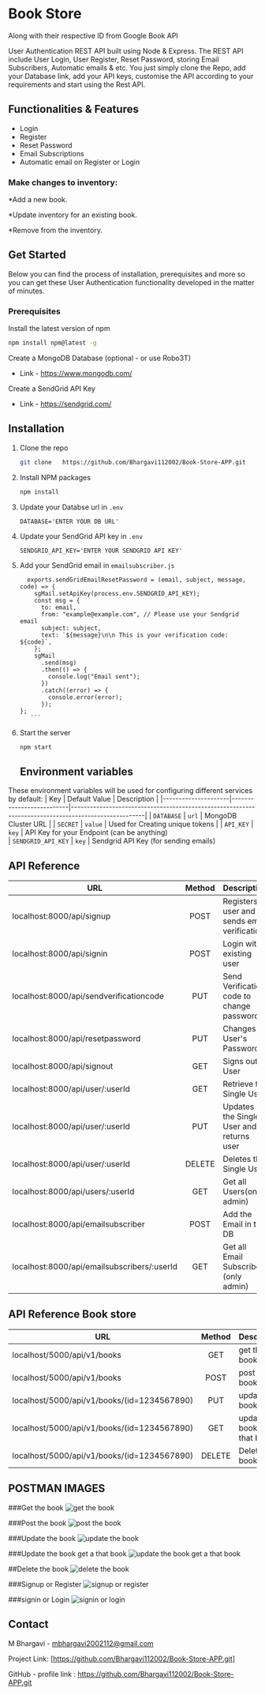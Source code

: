 
# Book Store 
Along with their respective ID from Google Book API

User Authentication REST API built using Node & Express. The REST API include User Login, User Register, Reset Password, storing Email Subscribers, Automatic emails & etc. You just simply clone the Repo, add your Database link, add your API keys, customise the API according to your requirements and start using the Rest API.
## Functionalities & Features 
* Login
* Register
* Reset Password
* Email Subscriptions
* Automatic email on Register or Login
### Make changes to inventory:

*Add a new book.

*Update inventory for an existing book.

*Remove from the inventory.
##  Get Started
Below you can find the process of installation, prerequisites and more so you can get these User Authentication functionality developed in the matter of minutes.

### Prerequisites

Install the latest version of npm
  ```sh
  npm install npm@latest -g
  ```
Create a MongoDB Database (optional - or use Robo3T)
* Link - https://www.mongodb.com/

Create a SendGrid API Key
* Link - https://sendgrid.com/
## Installation

1. Clone the repo
   ```sh
   git clone   https://github.com/Bhargavi112002/Book-Store-APP.git
   ```
2. Install NPM packages
   ```sh
   npm install
   ```
3. Update your Databse url in `.env`

   ```JS
   DATABASE='ENTER YOUR DB URL'
   ```
3. Update your SendGrid API key in `.env`

   ```JS
   SENDGRID_API_KEY='ENTER YOUR SENDGRID API KEY'
   ```
4. Add your SendGrid email in `emailsubscriber.js`

    ```JS
      exports.sendGridEmailResetPassword = (email, subject, message, code) => {
        sgMail.setApiKey(process.env.SENDGRID_API_KEY);
        const msg = {
          to: email,
          from: "example@example.com", // Please use your Sendgrid email
          subject: subject,
          text: `${message}\n\n This is your verification code: ${code}`,
        };
        sgMail
          .send(msg)
          .then(() => {
            console.log("Email sent");
          })
          .catch((error) => {
            console.error(error);
          });
    };
       ```
3. Start the server
   ```sh
   npm start
   ```
    ## Environment variables
These environment variables will be used for configuring different services by default:
| Key                 | Default Value            | Description                                                                                         |
|---------------------|--------------------------|-----------------------------------------------------------------------------------------------------|
| `DATABASE` | `url`              | MongoDB Cluster URL                                                                                   |
| `SECRET` | `value`                  | Used for Creating unique tokens                                                                                  |
| `API_KEY` | `key`               | API Key for your Endpoint (can be anything)                                                                              
| `SENDGRID_API_KEY` | `key`               | Sendgrid API Key (for sending emails) 

## API Reference
| URL                             | Method | Description                                              | Content (Body)          |
|---------------------------------|:-----------:|----------------------------------------------------------|-------------------------|
| localhost:8000/api/signup              |     POST    | Registers a user and sends email verification            | `firstname` `lastname` `email` `password`        |
| localhost:8000/api/signin                 |     POST    | Login with existing user   | `email` `password`          |
| localhost:8000/api/sendverificationcode                |     PUT     | Send Verification code to change password  | `email` |
| localhost:8000/api/resetpassword        |     PUT    | Changes User's Password                    | `id` `verificationCode` `newPassword`  |
| localhost:8000/api/signout |     GET     | Signs out a User                    | None |
| localhost:8000/api/user/:userId              |     GET    | Retrieve the Single User | None |
| localhost:8000/api/user/:userId                    |     PUT     | Updates the Single User and returns user                   | `name` `email` `password`            |
| localhost:8000/api/user/:userId           |     DELETE    | Deletes the Single User       | None    |
| localhost:8000/api/users/:userId           |     GET    | Get all Users(only admin)       | None    |
| localhost:8000/api/emailsubscriber           |     POST    | Add the Email in the DB       | `email`    |
| localhost:8000/api/emailsubscribers/:userId          |     GET    | Get all Email Subscribers (only admin)       | None    |

## API Reference Book store
| URL                             | Method | Description                                              | 
|---------------------------------|:-----------:|----------------------------------------------------------|
| localhost/5000/api/v1/books              |     GET    | get the book                   |
| localhost/5000/api/v1/books              |     POST    | post the book            
| localhost/5000/api/v1/books/(id=1234567890)   |     PUT    | update the book            |
| localhost/5000/api/v1/books/(id=1234567890)   |     GET    | update the book get a that book |
| localhost/5000/api/v1/books/(id=1234567890)   |     DELETE    | Deletes the book            |

## POSTMAN IMAGES
###Get the book
![get the book](https://user-images.githubusercontent.com/95854682/178009305-338d3c4b-6d08-4b82-94b8-0c2796829d7d.jpeg)

###Post the book
![post the book](https://user-images.githubusercontent.com/95854682/178016280-42f2ab52-74ab-40c0-bb69-04e12cba43f2.jpeg)

###Update the book
![update the book](https://user-images.githubusercontent.com/95854682/178016514-51ddea24-8b53-4de1-b798-4abfe6f7529c.jpeg)

###Update the book get a that book
![update the book get a that book](https://user-images.githubusercontent.com/95854682/178016721-924ff96b-4ebe-4773-a2ee-8e687f05f0c9.jpeg)

##Delete the book
![delete the book](https://user-images.githubusercontent.com/95854682/178016870-a12fec05-a76e-4587-bc41-1e4b942535ca.jpeg)

###Signup or Register
![signup or register](https://user-images.githubusercontent.com/95854682/178017099-ab6e19d1-42cd-41d5-b94f-b37c51444d7a.jpeg)

###signin or Login
![signin or login](https://user-images.githubusercontent.com/95854682/178017209-4eedb1ef-7d0c-4fc6-8e1e-58e952914cd5.jpeg)

## Contact

M Bhargavi - mbhargavi2002112@gmail.com

Project Link: [https://github.com/Bhargavi112002/Book-Store-APP.git]

GitHub - profile link :  https://github.com/Bhargavi112002/Book-Store-APP.git
